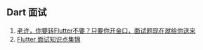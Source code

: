 ## Dart 面试

1. [老许，你要转Flutter不要？只要你开金口，面试题现在就给你送来](https://juejin.cn/post/6844904036076879880)
2. [Flutter 面试知识点集锦](https://juejin.cn/post/6844903843260530701)


